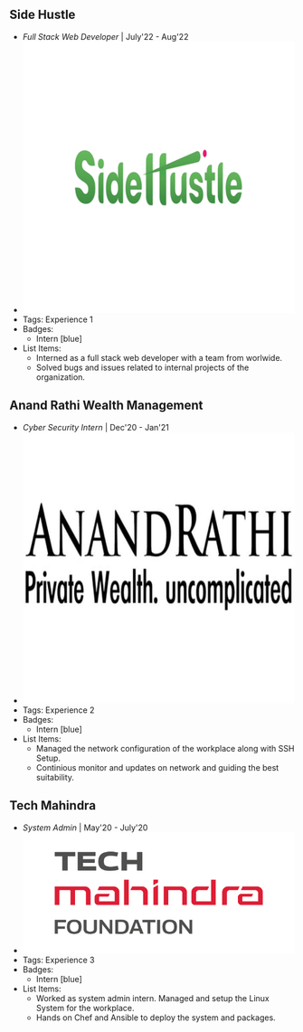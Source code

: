 ## Side Hustle
- *Full Stack Web Developer* | July'22 - Aug'22
- ![logo512](../assets/SH512.png)
- Tags: Experience 1
- Badges:
  - Intern [blue]
- List Items:
  - Interned as a full stack web developer with a team from worlwide. 
  - Solved bugs and issues related to internal projects of the organization.

## Anand Rathi Wealth Management
- *Cyber Security Intern* | Dec'20 - Jan'21
- ![logo512](../assets/ARWM512.png)
- Tags: Experience 2
- Badges:
  - Intern [blue]
- List Items:
  - Managed the network configuration of the workplace along with SSH Setup. 
  - Continious monitor and updates on network and guiding the best suitability. 

## Tech Mahindra
- *System Admin* | May'20 - July'20
- ![logo512](../assets/TMF512.png)
- Tags: Experience 3
- Badges:
  - Intern [blue]
- List Items:
  - Worked as system admin intern. Managed and setup the Linux System for the workplace.
  - Hands on Chef and Ansible to deploy the system and packages. 